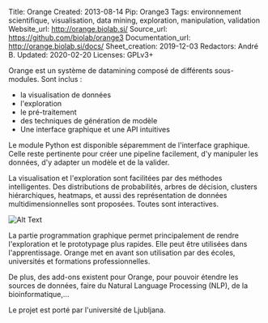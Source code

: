 Title: Orange
Created: 2013-08-14
Pip: Orange3
Tags: environnement scientifique, visualisation, data mining, exploration, manipulation, validation
Website_url: http://orange.biolab.si/
Source_url: https://github.com/biolab/orange3
Documentation_url: http://orange.biolab.si/docs/
Sheet_creation: 2019-12-03
Redactors: André B.
Updated: 2020-02-20
Licenses: GPLv3+



Orange est un système de datamining composé de différents sous-modules. Sont inclus :

* la visualisation de données
* l'exploration
* le pré-traitement
* des techniques de génération de modèle
* Une interface graphique et une API intuitives

Le module Python est disponible séparemment de l'interface graphique. Celle reste pertinente pour créer une pipeline facilement, d'y manipuler les données, d'y adapter un modèle et de la valider.

La visualisation et l'exploration sont facilitées par des méthodes intelligentes. Des distributions de probabilités, arbres de décision, clusters hiérarchiques, heatmaps, et aussi des représentation de données multidimensionnelles sont proposées. Toutes sont interactives.

![Alt Text]({static}/res/orange.png)

La partie programmation graphique permet principalement de rendre l'exploration et le prototypage plus rapides. Elle peut être utilisées dans l'apprentissage. Orange met en avant son utilisation par des écoles, universités et formations professionnelles.

De plus, des add-ons existent pour Orange, pour pouvoir étendre les sources de données, faire du Natural Language Processing (NLP), de la bioinformatique,...

Le projet est porté par l'université de Ljubljana.
